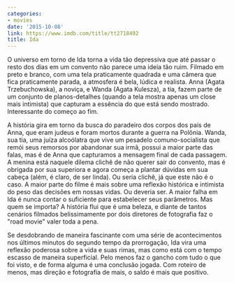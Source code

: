 ```yaml
---
categories:
- movies
date: '2015-10-08'
link: https://www.imdb.com/title/tt2718492
title: Ida
---
```


O universo em torno de Ida torna a vida tão depressiva que até passar o resto dos dias em um convento não parece uma ideia tão ruim. Filmado em preto e branco, com uma tela praticamente quadrada e uma câmera que fica praticamente parada, a atmosfera é bela, lúdica e realista. Anna (Agata Trzebuchowska), a noviça, e Wanda (Agata Kulesza), a tia, fazem parte de um conjunto de planos-detalhes (quando a tela mostra apenas um close mais intimista) que capturam a essência do que está sendo mostrado. Interessante do começo ao fim.

A história gira em torno da busca do paradeiro dos corpos dos pais de Anna, que eram judeus e foram mortos durante a guerra na Polônia. Wanda, sua tia, uma juíza alcoólatra que vive um pesadelo comuno-socialista que remói seus remorsos por abandonar sua irmã, possui a maior parte das falas, mas é de Anna que capturamos a mensagem final de cada passagem. A menina está naquele dilema clichê de não querer sair do convento, mas é obrigada por sua superiora e agora começa a plantar dúvidas em sua cabeça (além, é claro, de ser linda). Ou seria clichê, já que este não é o caso. A maior parte do filme é mais sobre uma reflexão histórica e intimista do peso das decisões em nossas vidas. Ou deveria ser. A maior falha em Ida é nunca contar o suficiente para estabelecer seus parâmetros. Mas quem se importa? A história flui que é uma beleza, e diante de tantos cenários filmados belissimamente por dois diretores de fotografia faz o "road movie" valer toda a pena.

Se desdobrando de maneira fascinante com uma série de acontecimentos nos últimos minutos do segundo tempo da prorrogação, Ida vira uma reflexão poderosa sobre a vida e suas rimas, mas como está com o tempo escasso de maneira superficial. Pelo menos faz o gancho com tudo o que foi visto, e de forma alguma é uma conclusão jogada. Com roteiro de menos, mas direção e fotografia de mais, o saldo é mais que positivo.